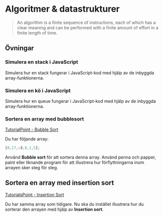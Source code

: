 # Algoritmer & datastrukturer

>An algorithm is a finite sequence of instructions, each of which has a clear meaning and can be performed with a finite amount of effort in a finite length of time.

## Övningar

### Simulera en stack i JavaScript

Simulera hur en stack fungerar i JavaScript-kod med hjälp av de inbyggda array-funktionerna.

### Simulera en kö i JavaScript

Simulera hur en queue fungerar i JavaScript-kod med hjälp av de inbyggda array-funktionerna.

### Sortera en array med bubblesort

[TutorialPoint - Bubble Sort](https://www.tutorialspoint.com/data_structures_algorithms/bubble_sort_algorithm.htm)

Du har följande array: 

```javascript
[0,17,−3,8,1,5];
```

Använd __Bubble sort__ för att sortera denna array. Använd penna och papper, paint eller liknande program för att illustrera hur förflyttningarna inom arrayen sker steg för steg.


## Sortera en array med insertion sort

[TutorialsPoint - Insertion Sort](https://www.tutorialspoint.com/data_structures_algorithms/insertion_sort_algorithm.htm)

Du har samma array som tidigare. Nu ska du instället illustrera hur du sorterar den arrayen med hjälp av __Insertion sort__.
